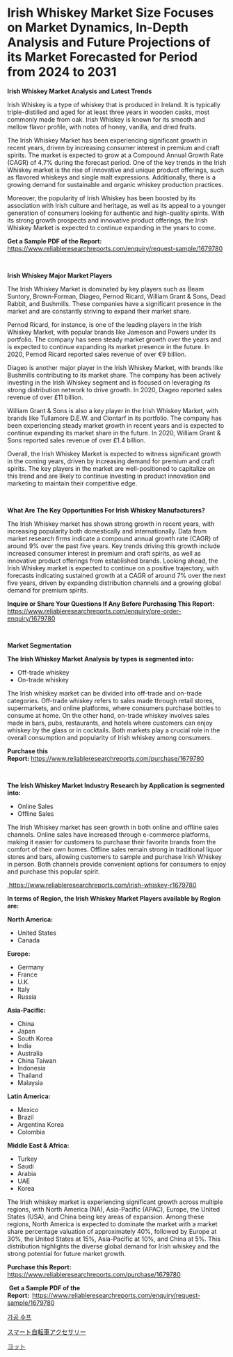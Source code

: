 <p><h1>Irish Whiskey Market Size Focuses on Market Dynamics, In-Depth Analysis and Future Projections of its Market Forecasted for Period from 2024 to 2031</h1></p><p><strong>Irish Whiskey Market Analysis and Latest Trends</strong></p>
<p><p>Irish Whiskey is a type of whiskey that is produced in Ireland. It is typically triple-distilled and aged for at least three years in wooden casks, most commonly made from oak. Irish Whiskey is known for its smooth and mellow flavor profile, with notes of honey, vanilla, and dried fruits.</p><p>The Irish Whiskey Market has been experiencing significant growth in recent years, driven by increasing consumer interest in premium and craft spirits. The market is expected to grow at a Compound Annual Growth Rate (CAGR) of 4.7% during the forecast period. One of the key trends in the Irish Whiskey market is the rise of innovative and unique product offerings, such as flavored whiskeys and single malt expressions. Additionally, there is a growing demand for sustainable and organic whiskey production practices.</p><p>Moreover, the popularity of Irish Whiskey has been boosted by its association with Irish culture and heritage, as well as its appeal to a younger generation of consumers looking for authentic and high-quality spirits. With its strong growth prospects and innovative product offerings, the Irish Whiskey Market is expected to continue expanding in the years to come.</p></p>
<p><strong>Get a Sample PDF of the Report:&nbsp;</strong> <a href="https://www.reliableresearchreports.com/enquiry/request-sample/1679780">https://www.reliableresearchreports.com/enquiry/request-sample/1679780</a></p>
<p>&nbsp;</p>
<p><strong>Irish Whiskey Major Market Players</strong></p>
<p><p>The Irish Whiskey Market is dominated by key players such as Beam Suntory, Brown-Forman, Diageo, Pernod Ricard, William Grant & Sons, Dead Rabbit, and Bushmills. These companies have a significant presence in the market and are constantly striving to expand their market share.</p><p>Pernod Ricard, for instance, is one of the leading players in the Irish Whiskey Market, with popular brands like Jameson and Powers under its portfolio. The company has seen steady market growth over the years and is expected to continue expanding its market presence in the future. In 2020, Pernod Ricard reported sales revenue of over €9 billion.</p><p>Diageo is another major player in the Irish Whiskey Market, with brands like Bushmills contributing to its market share. The company has been actively investing in the Irish Whiskey segment and is focused on leveraging its strong distribution network to drive growth. In 2020, Diageo reported sales revenue of over £11 billion.</p><p>William Grant & Sons is also a key player in the Irish Whiskey Market, with brands like Tullamore D.E.W. and Clontarf in its portfolio. The company has been experiencing steady market growth in recent years and is expected to continue expanding its market share in the future. In 2020, William Grant & Sons reported sales revenue of over £1.4 billion.</p><p>Overall, the Irish Whiskey Market is expected to witness significant growth in the coming years, driven by increasing demand for premium and craft spirits. The key players in the market are well-positioned to capitalize on this trend and are likely to continue investing in product innovation and marketing to maintain their competitive edge.</p></p>
<p>&nbsp;</p>
<p><strong>What Are The Key Opportunities For Irish Whiskey Manufacturers?</strong></p>
<p><p>The Irish Whiskey market has shown strong growth in recent years, with increasing popularity both domestically and internationally. Data from market research firms indicate a compound annual growth rate (CAGR) of around 9% over the past five years. Key trends driving this growth include increased consumer interest in premium and craft spirits, as well as innovative product offerings from established brands. Looking ahead, the Irish Whiskey market is expected to continue on a positive trajectory, with forecasts indicating sustained growth at a CAGR of around 7% over the next five years, driven by expanding distribution channels and a growing global demand for premium spirits.</p></p>
<p><strong>Inquire or Share Your Questions If Any Before Purchasing This Report:</strong> <a href="https://www.reliableresearchreports.com/enquiry/pre-order-enquiry/1679780">https://www.reliableresearchreports.com/enquiry/pre-order-enquiry/1679780</a></p>
<p>&nbsp;</p>
<p><strong>Market Segmentation</strong></p>
<p><strong>The Irish Whiskey Market Analysis by types is segmented into:</strong></p>
<p><ul><li>Off-trade whiskey</li><li>On-trade whiskey</li></ul></p>
<p><p>The Irish whiskey market can be divided into off-trade and on-trade categories. Off-trade whiskey refers to sales made through retail stores, supermarkets, and online platforms, where consumers purchase bottles to consume at home. On the other hand, on-trade whiskey involves sales made in bars, pubs, restaurants, and hotels where customers can enjoy whiskey by the glass or in cocktails. Both markets play a crucial role in the overall consumption and popularity of Irish whiskey among consumers.</p></p>
<p><strong>Purchase this Report:&nbsp;</strong><a href="https://www.reliableresearchreports.com/purchase/1679780">https://www.reliableresearchreports.com/purchase/1679780</a></p>
<p>&nbsp;</p>
<p><strong>The Irish Whiskey Market Industry Research by Application is segmented into:</strong></p>
<p><ul><li>Online Sales</li><li>Offline Sales</li></ul></p>
<p><p>The Irish Whiskey market has seen growth in both online and offline sales channels. Online sales have increased through e-commerce platforms, making it easier for customers to purchase their favorite brands from the comfort of their own homes. Offline sales remain strong in traditional liquor stores and bars, allowing customers to sample and purchase Irish Whiskey in person. Both channels provide convenient options for consumers to enjoy and purchase this popular spirit.</p></p>
<p><a href="https://www.reliableresearchreports.com/irish-whiskey-r1679780">&nbsp;https://www.reliableresearchreports.com/irish-whiskey-r1679780</a></p>
<p><strong>In terms of Region, the Irish Whiskey Market Players available by Region are:</strong></p>
<p>
    <p> <strong> North America: </strong>
        <ul>
            <li>United States</li>
            <li>Canada</li>
        </ul>
        </p> 
    <p> <strong> Europe: </strong>
        <ul>
            <li>Germany</li>
            <li>France</li>
            <li>U.K.</li>
            <li>Italy</li>
            <li>Russia</li>
        </ul>
        </p> 
    <p> <strong> Asia-Pacific: </strong>
        <ul>
            <li>China</li>
            <li>Japan</li>
            <li>South Korea</li>
            <li>India</li>
            <li>Australia</li>
            <li>China Taiwan</li>
            <li>Indonesia</li>
            <li>Thailand</li>
            <li>Malaysia</li>
        </ul>
        </p> 
    <p> <strong> Latin America: </strong>
        <ul>
            <li>Mexico</li>
            <li>Brazil</li>
            <li>Argentina Korea</li>
            <li>Colombia</li>
        </ul>
        </p> 
    <p> <strong> Middle East & Africa: </strong>
        <ul>
            <li>Turkey</li>
            <li>Saudi</li>
            <li>Arabia</li>
            <li>UAE</li>
            <li>Korea</li>
        </ul>
    </p>
    </p>
<p><p>The Irish whiskey market is experiencing significant growth across multiple regions, with North America (NA), Asia-Pacific (APAC), Europe, the United States (USA), and China being key areas of expansion. Among these regions, North America is expected to dominate the market with a market share percentage valuation of approximately 40%, followed by Europe at 30%, the United States at 15%, Asia-Pacific at 10%, and China at 5%. This distribution highlights the diverse global demand for Irish whiskey and the strong potential for future market growth.</p></p>
<p><strong>Purchase this Report: </strong><a href="https://www.reliableresearchreports.com/purchase/1679780">https://www.reliableresearchreports.com/purchase/1679780</a></p>
<p>&nbsp;<strong>Get a Sample PDF of the Report:&nbsp;&nbsp;</strong><a href="https://www.reliableresearchreports.com/enquiry/request-sample/1679780">https://www.reliableresearchreports.com/enquiry/request-sample/1679780</a></p>
<p><strong></strong></p>
<p><p><a href="https://github.com/Howaoole34545/Market-Research-Report-List-1/blob/main/284005816409.md">가공 수프</a></p><p><a href="https://github.com/oqxogxyvqe90775/Market-Research-Report-List-1/blob/main/414217918020.md">スマート自転車アクセサリー</a></p><p><a href="https://github.com/AaronVargas43/Market-Research-Report-List-1/blob/main/385808618015.md">ヨット</a></p></p>